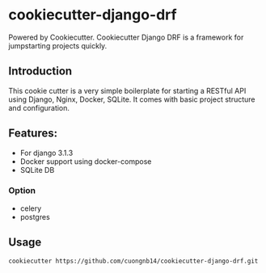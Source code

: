 # cookiecutter-django-drf

Powered by Cookiecutter. Cookiecutter Django DRF is a framework for jumpstarting projects quickly.

## Introduction
This cookie cutter is a very simple boilerplate for starting a RESTful API using Django, Nginx, Docker, SQLite. It comes with basic project structure and configuration.

## Features:

- For django 3.1.3
- Docker support using docker-compose
- SQLite DB

### Option

- celery
- postgres

## Usage

`cookiecutter https://github.com/cuongnb14/cookiecutter-django-drf.git`

